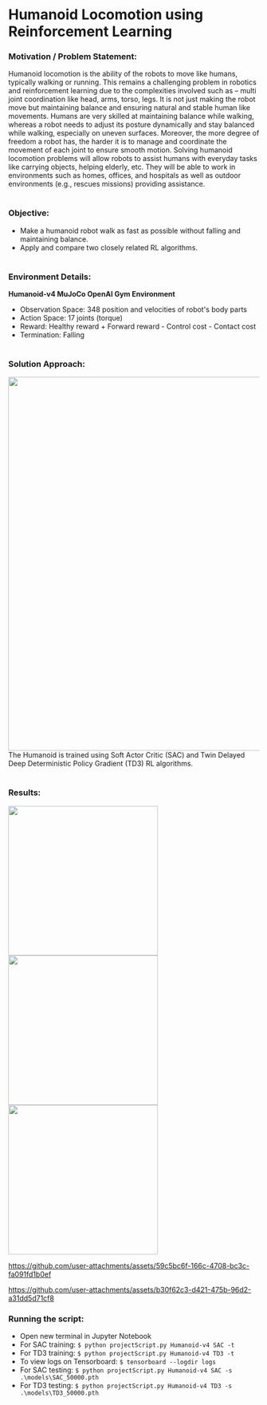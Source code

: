 # Humanoid Locomotion using Reinforcement Learning
### Motivation / Problem Statement:
Humanoid locomotion is the ability of the robots to move like humans, typically walking or running. This remains a challenging problem in robotics and reinforcement learning due to the complexities involved such as – multi joint coordination like head, arms, torso, legs. It is not just making the robot move but maintaining balance and ensuring natural and stable human like movements. Humans are very skilled at maintaining balance while walking, whereas a robot needs to adjust its posture dynamically and stay balanced while walking, especially on uneven surfaces. Moreover, the more degree of freedom a robot has, the harder it is to manage and coordinate the movement of each joint to ensure smooth motion. Solving humanoid locomotion problems will allow robots to assist humans with everyday tasks like carrying objects, helping elderly, etc. They will be able to work in environments such as homes, offices, and hospitals as well as outdoor environments (e.g., rescues missions) providing assistance.<br/><br/>

### Objective:
* Make a humanoid robot walk as fast as possible without falling and maintaining balance. 
* Apply and compare two closely related RL algorithms.<br/><br/>

### Environment Details:
**Humanoid-v4 MuJoCo OpenAI Gym Environment**
* Observation Space: 348 position and velocities of robot's body parts
* Action Space: 17 joints (torque)
* Reward: Healthy reward + Forward reward - Control cost - Contact cost
* Termination: Falling<br/><br/>

### Solution Approach:
<img src="https://github.com/user-attachments/assets/61358ac7-d799-4b82-86f6-c531c8fb26e6" width="750"><br/>
The Humanoid is trained using Soft Actor Critic (SAC) and Twin Delayed Deep Deterministic Policy Gradient (TD3) RL algorithms.<br/><br/>

### Results:
<img src="https://github.com/user-attachments/assets/6e894206-433c-4559-80ef-e5f94581d9b7" width="300">
<img src="https://github.com/user-attachments/assets/f182fc53-4cd6-4801-a13f-fe7e1f817f2f" width="300">
<img src="https://github.com/user-attachments/assets/aa0f3510-377d-4ba3-ba07-c7113519d42c" width="300"><br/>

https://github.com/user-attachments/assets/59c5bc6f-166c-4708-bc3c-fa091fd1b0ef

https://github.com/user-attachments/assets/b30f62c3-d421-475b-96d2-a31dd5d71cf8


### Running the script:
* Open new terminal in Jupyter Notebook<br/>
* For SAC training: `$ python projectScript.py Humanoid-v4 SAC -t`<br/>
* For TD3 training: `$ python projectScript.py Humanoid-v4 TD3 -t`<br/>
* To view logs on Tensorboard: `$ tensorboard --logdir logs`<br/>
* For SAC testing: `$ python projectScript.py Humanoid-v4 SAC -s .\models\SAC_50000.pth`<br/>
* For TD3 testing: `$ python projectScript.py Humanoid-v4 TD3 -s .\models\TD3_50000.pth`<br/>
